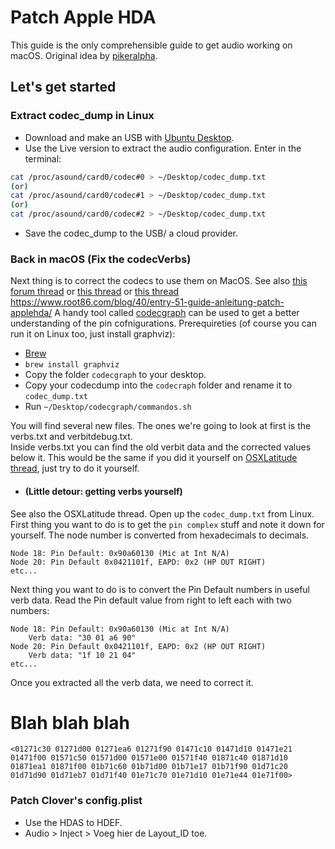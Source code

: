 # Patch Apple HDA
This guide is the only comprehensible guide to get audio working on macOS.
Original idea by [pikeralpha](https://pikeralpha.wordpress.com/2013/12/17/new-style-of-applehda-kext-patching/).


## Let's get started
### Extract codec_dump in Linux
* Download and make an USB with [Ubuntu Desktop](https://www.ubuntu.com).
* Use the Live version to extract the audio configuration. Enter in the terminal:
```sh
cat /proc/asound/card0/codec#0 > ~/Desktop/codec_dump.txt
(or)
cat /proc/asound/card0/codec#1 > ~/Desktop/codec_dump.txt
(or)
cat /proc/asound/card0/codec#2 > ~/Desktop/codec_dump.txt
```
* Save the codec_dump to the USB/ a cloud provider.

### Back in macOS (Fix the codecVerbs)
Next thing is to correct the codecs to use them on MacOS.
See also [this forum thread](http://forum.osxlatitude.com/index.php?/topic/1946-complete-applehda-patching-guide/) or  [this thread](http://olarila.com/forum/viewtopic.php?f=28&t=2676) or
[this thread](https://www.osx86.net/forums/topic/22108-guide-how-to-fix-the-applehda-for-your-codec/)
https://www.root86.com/blog/40/entry-51-guide-anleitung-patch-applehda/
A handy tool called [codecgraph](https://github.com/cmatsuoka/codecgraph) can be used to get a better understanding of the pin cofnigurations.
Prerequireties (of course you can run it on Linux too, just install graphviz):
* [Brew](https://brew.sh)
* `brew install graphviz`
* Copy the folder `codecgraph` to your desktop.
* Copy your codecdump into the `codecraph` folder and rename it to `codec_dump.txt`
* Run `~/Desktop/codecgraph/commandos.sh`

You will find several new files. The ones we're going to look at first is
the verbs.txt and verbitdebug.txt.  
Inside verbs.txt you can find the old verbit data and the corrected values below it.
This would be the same if you did it yourself on [OSXLatitude thread](http://forum.osxlatitude.com/index.php?/topic/1946-complete-applehda-patching-guide/), just try to do it yourself.
* #### (Little detour: getting verbs yourself)
See also the OSXLatitude thread.
Open up the `codec_dump.txt` from Linux. First thing you want to do is to
get the `pin complex` stuff and note it down for yourself. The node number
is converted from hexadecimals to decimals.
```
Node 18: Pin Default: 0x90a60130 (Mic at Int N/A)
Node 20: Pin Default 0x0421101f, EAPD: 0x2 (HP OUT RIGHT)
etc...
```  
Next thing you want to do is to convert the Pin Default numbers in useful verb data.
Read the Pin default value from right to left each with two numbers:
```
Node 18: Pin Default: 0x90a60130 (Mic at Int N/A)
    Verb data: "30 01 a6 90"
Node 20: Pin Default 0x0421101f, EAPD: 0x2 (HP OUT RIGHT)
    Verb data: "1f 10 21 04"
etc...
```  
Once you extracted all the verb data, we need to correct it.




# Blah blah blah
```
<01271c30 01271d00 01271ea6 01271f90 01471c10 01471d10 01471e21 01471f00 01571c50 01571d00 01571e00 01571f40 01871c40 01871d10 01871ea1 01871f00 01b71c60 01b71d00 01b71e17 01b71f90 01d71c20 01d71d90 01d71eb7 01d71f40 01e71c70 01e71d10 01e71e44 01e71f00>
```

### Patch Clover's config.plist
* Use the HDAS to HDEF.
* Audio > Inject > Voeg hier de Layout_ID toe.
